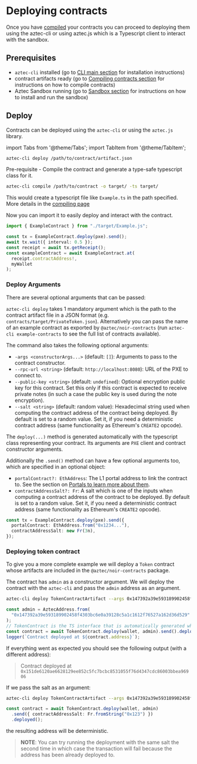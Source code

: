 # Deploying contracts

Once you have [compiled](./compiling.md) your contracts you can proceed to deploying them using the aztec-cli or using aztec.js which is a Typescript client to interact with the sandbox.

## Prerequisites

- `aztec-cli` installed (go to [CLI main section](../cli/main.md) for installation instructions)
- contract artifacts ready (go to [Compiling contracts section](./compiling.md) for instructions on how to compile contracts)
- Aztec Sandbox running (go to [Sandbox section](../getting_started/quickstart.md) for instructions on how to install and run the sandbox)

## Deploy

Contracts can be deployed using the `aztec-cli` or using the `aztec.js` library.

import Tabs from '@theme/Tabs';
import TabItem from '@theme/TabItem';

<Tabs groupId="deployment-methods">
<TabItem value="cli" label="Aztec CLI">

```bash
aztec-cli deploy /path/to/contract/artifact.json
```

</TabItem>
<TabItem value="js" label="Aztec.js">

Pre-requisite - Compile the contract and generate a type-safe typescript class for it.

```bash
aztec-cli compile /path/to/contract -o target/ -ts target/
```

This would create a typescript file like `Example.ts` in the path specified. More details in the [compiling page](./compiling.md)

Now you can import it to easily deploy and interact with the contract.

```ts
import { ExampleContract } from "./target/Example.js";

const tx = ExampleContract.deploy(pxe).send();
await tx.wait({ interval: 0.5 });
const receipt = await tx.getReceipt();
const exampleContract = await ExampleContract.at(
  receipt.contractAddress!,
  myWallet
);
```

</TabItem>
</Tabs>

### Deploy Arguments

There are several optional arguments that can be passed:
<Tabs groupId="deployment-methods">
<TabItem value="cli" label="Aztec CLI">

`aztec-cli deploy` takes 1 mandatory argument which is the path to the contract artifact file in a JSON format (e.g. `contracts/target/PrivateToken.json`). Alternatively you can pass the name of an example contract as exported by `@aztec/noir-contracts` (run `aztec-cli example-contracts` to see the full list of contracts available).

The command also takes the following optional arguments:

- `-args <constructorArgs...>` (default: `[]`): Arguments to pass to the contract constructor.
- `--rpc-url <string>` (default: `http://localhost:8080`): URL of the PXE to connect to.
- `--public-key <string>` (default: `undefined`): Optional encryption public key for this contract.
  Set this only if this contract is expected to receive private notes (in such a case the public key is used during the note encryption).
- `--salt <string>` (default: random value): Hexadecimal string used when computing the contract address of the contract being deployed.
  By default is set to a random value.
  Set it, if you need a deterministic contract address (same functionality as Ethereum's `CREATE2` opcode).

</TabItem>
<TabItem value="js" label="Aztec.js">

The `deploy(...)` method is generated automatically with the typescript class representing your contract.
Its arguments are `PXE` client and contract constructor arguments.

Additionally the `.send()` method can have a few optional arguments too, which are specified in an optional object:

- `portalContract?: EthAddress`: The L1 portal address to link the contract to. See the section on [Portals to learn more about them](./portals/main.md).
- `contractAddressSalt?: Fr`: A salt which is one of the inputs when computing a contract address of the contract to be deployed.
  By default is set to a random value.
  Set it, if you need a deterministic contract address (same functionality as Ethereum's `CREATE2` opcode).

```ts
const tx = ExampleContract.deploy(pxe).send({
  portalContract: EthAddress.from("0x1234..."),
  contractAddressSalt: new Fr(3n),
});
```

</TabItem>
</Tabs>

### Deploying token contract

To give you a more complete example we will deploy a `Token` contract whose artifacts are included in the `@aztec/noir-contracts` package.

The contract has `admin` as a constructor argument.
We will deploy the contract with the `aztec-cli` and pass the `admin` address as an argument.

<Tabs groupId="deployment-methods">
<TabItem value="cli" label="Aztec CLI">

```bash
aztec-cli deploy TokenContractArtifact --args 0x147392a39e593189902458f4303bc6e0a39128c5a1c1612f76527a162d36d529
```

</TabItem>
<TabItem value="js" label="Aztec.js">

```ts
const admin = AztecAddress.from(
  "0x147392a39e593189902458f4303bc6e0a39128c5a1c1612f76527a162d36d529"
);
// TokenContract is the TS interface that is automatically generated when compiling the contract with the `-ts` flag.
const contract = await TokenContract.deploy(wallet, admin).send().deployed();
logger(`Contract deployed at ${contract.address}`);
```

</TabItem>
</Tabs>

If everything went as expected you should see the following output (with a different address):

> Contract deployed at `0x151de6120ae6628129ee852c5fc7bcbc8531055f76d4347cdc86003bbea96906`

If we pass the salt as an argument:

<Tabs groupId="deployment-methods">
<TabItem value="cli" label="Aztec CLI">

```bash
aztec-cli deploy TokenContractArtifact --args 0x147392a39e593189902458f4303bc6e0a39128c5a1c1612f76527a162d36d529 --salt 0x123
```

</TabItem>
<TabItem value="js" label="Aztec.js">

```ts
const contract = await TokenContract.deploy(wallet, admin)
  .send({ contractAddressSalt: Fr.fromString("0x123") })
  .deployed();
```

</TabItem>
</Tabs>

the resulting address will be deterministic.

> **NOTE**: You can try running the deployment with the same salt the second time in which case the transaction will fail because the address has been already deployed to.
